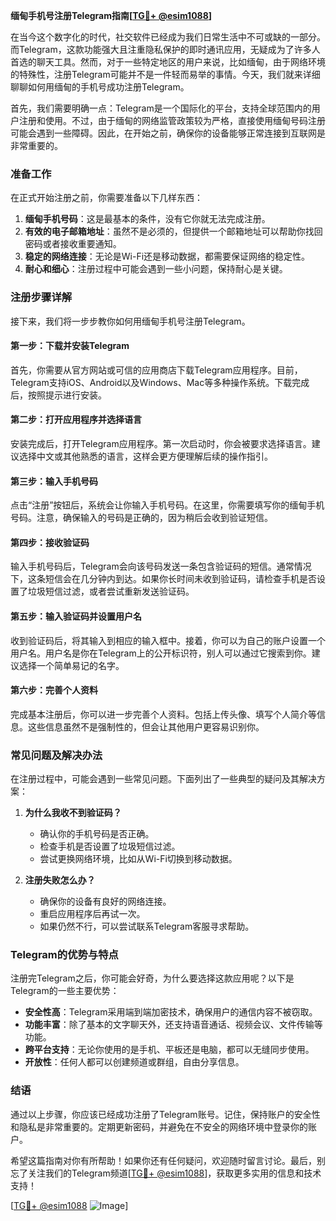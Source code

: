 **缅甸手机号注册Telegram指南[[TG💪+ @esim1088](https://t.me/s/esim1088)]**

在当今这个数字化的时代，社交软件已经成为我们日常生活中不可或缺的一部分。而Telegram，这款功能强大且注重隐私保护的即时通讯应用，无疑成为了许多人首选的聊天工具。然而，对于一些特定地区的用户来说，比如缅甸，由于网络环境的特殊性，注册Telegram可能并不是一件轻而易举的事情。今天，我们就来详细聊聊如何用缅甸的手机号成功注册Telegram。

首先，我们需要明确一点：Telegram是一个国际化的平台，支持全球范围内的用户注册和使用。不过，由于缅甸的网络监管政策较为严格，直接使用缅甸号码注册可能会遇到一些障碍。因此，在开始之前，确保你的设备能够正常连接到互联网是非常重要的。

### 准备工作

在正式开始注册之前，你需要准备以下几样东西：

1. **缅甸手机号码**：这是最基本的条件，没有它你就无法完成注册。
2. **有效的电子邮箱地址**：虽然不是必须的，但提供一个邮箱地址可以帮助你找回密码或者接收重要通知。
3. **稳定的网络连接**：无论是Wi-Fi还是移动数据，都需要保证网络的稳定性。
4. **耐心和细心**：注册过程中可能会遇到一些小问题，保持耐心是关键。

### 注册步骤详解

接下来，我们将一步步教你如何用缅甸手机号注册Telegram。

#### 第一步：下载并安装Telegram

首先，你需要从官方网站或可信的应用商店下载Telegram应用程序。目前，Telegram支持iOS、Android以及Windows、Mac等多种操作系统。下载完成后，按照提示进行安装。

#### 第二步：打开应用程序并选择语言

安装完成后，打开Telegram应用程序。第一次启动时，你会被要求选择语言。建议选择中文或其他熟悉的语言，这样会更方便理解后续的操作指引。

#### 第三步：输入手机号码

点击“注册”按钮后，系统会让你输入手机号码。在这里，你需要填写你的缅甸手机号码。注意，确保输入的号码是正确的，因为稍后会收到验证短信。

#### 第四步：接收验证码

输入手机号码后，Telegram会向该号码发送一条包含验证码的短信。通常情况下，这条短信会在几分钟内到达。如果你长时间未收到验证码，请检查手机是否设置了垃圾短信过滤，或者尝试重新发送验证码。

#### 第五步：输入验证码并设置用户名

收到验证码后，将其输入到相应的输入框中。接着，你可以为自己的账户设置一个用户名。用户名是你在Telegram上的公开标识符，别人可以通过它搜索到你。建议选择一个简单易记的名字。

#### 第六步：完善个人资料

完成基本注册后，你可以进一步完善个人资料。包括上传头像、填写个人简介等信息。这些信息虽然不是强制性的，但会让其他用户更容易识别你。

### 常见问题及解决办法

在注册过程中，可能会遇到一些常见问题。下面列出了一些典型的疑问及其解决方案：

1. **为什么我收不到验证码？**
   - 确认你的手机号码是否正确。
   - 检查手机是否设置了垃圾短信过滤。
   - 尝试更换网络环境，比如从Wi-Fi切换到移动数据。

2. **注册失败怎么办？**
   - 确保你的设备有良好的网络连接。
   - 重启应用程序后再试一次。
   - 如果仍然不行，可以尝试联系Telegram客服寻求帮助。

### Telegram的优势与特点

注册完Telegram之后，你可能会好奇，为什么要选择这款应用呢？以下是Telegram的一些主要优势：

- **安全性高**：Telegram采用端到端加密技术，确保用户的通信内容不被窃取。
- **功能丰富**：除了基本的文字聊天外，还支持语音通话、视频会议、文件传输等功能。
- **跨平台支持**：无论你使用的是手机、平板还是电脑，都可以无缝同步使用。
- **开放性**：任何人都可以创建频道或群组，自由分享信息。

### 结语

通过以上步骤，你应该已经成功注册了Telegram账号。记住，保持账户的安全性和隐私是非常重要的。定期更新密码，并避免在不安全的网络环境中登录你的账户。

希望这篇指南对你有所帮助！如果你还有任何疑问，欢迎随时留言讨论。最后，别忘了关注我们的Telegram频道[[TG💪+ @esim1088](https://t.me/s/esim1088)]，获取更多实用的信息和技术支持！

[[TG💪+ @esim1088](https://t.me/s/esim1088) ![Image](https://i.postimg.cc/4NQfJmqS/Snipaste-2025-05-13-00-14-12.png)]